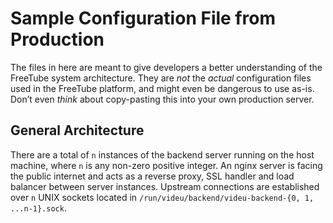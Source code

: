 # Sample Configuration File from Production

The files in here are meant to give developers a better understanding of the
FreeTube system architecture.  They are *not* the *actual* configuration files
used in the FreeTube platform, and might even be dangerous to use as-is.  Don’t
even *think* about copy-pasting this into your own production server.

## General Architecture

There are a total of `n` instances of the backend server running on the host
machine, where `n` is any non-zero positive integer.  An nginx server is facing
the public internet and acts as a reverse proxy, SSL handler and load balancer
between server instances.  Upstream connections are established over `n` UNIX
sockets located in `/run/videu/backend/videu-backend-{0, 1, ...n-1}.sock`.
